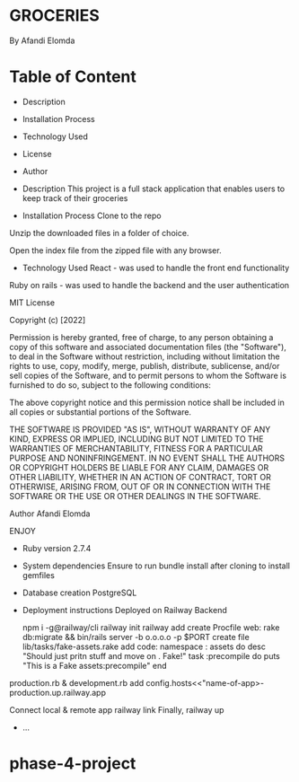 # GROCERIES

By Afandi Elomda

# Table of Content
* Description
* Installation Process
* Technology Used
* License
* Author

* Description
This project is a full stack application that enables users to keep track of their groceries

* Installation Process 
Clone to the repo 

Unzip the downloaded files in a folder of choice.

Open the index file from the zipped file with any browser.

* Technology Used
React - was used to handle the front end functionality

Ruby on rails - was used to handle the backend and the user authentication

MIT License

Copyright (c) [2022] 

Permission is hereby granted, free of charge, to any person obtaining a copy of this software and associated documentation files (the "Software"), to deal in the Software without restriction, including without limitation the rights to use, copy, modify, merge, publish, distribute, sublicense, and/or sell copies of the Software, and to permit persons to whom the Software is furnished to do so, subject to the following conditions:

The above copyright notice and this permission notice shall be included in all copies or substantial portions of the Software.

THE SOFTWARE IS PROVIDED "AS IS", WITHOUT WARRANTY OF ANY KIND, EXPRESS OR IMPLIED, INCLUDING BUT NOT LIMITED TO THE WARRANTIES OF MERCHANTABILITY, FITNESS FOR A PARTICULAR PURPOSE AND NONINFRINGEMENT. IN NO EVENT SHALL THE AUTHORS OR COPYRIGHT HOLDERS BE LIABLE FOR ANY CLAIM, DAMAGES OR OTHER LIABILITY, WHETHER IN AN ACTION OF CONTRACT, TORT OR OTHERWISE, ARISING FROM, OUT OF OR IN CONNECTION WITH THE SOFTWARE OR THE USE OR OTHER DEALINGS IN THE SOFTWARE.

Author
Afandi Elomda

ENJOY

* Ruby version 
  2.7.4

* System dependencies
  Ensure to run bundle install after cloning to install gemfiles

* Database creation
  PostgreSQL


* Deployment instructions
  Deployed on Railway Backend

  npm i -g@railway/cli
  railway init
  railway add
  create Procfile web: rake db:migrate && bin/rails server -b o.o.o.o -p $PORT
  create file lib/tasks/fake-assets.rake
  add code:
  namespace : assets do
       desc "Should just pritn stuff and move on . Fake!"
       task :precompile do
       puts "This is a Fake assets:precompile"
    end

production.rb & development.rb add
 config.hosts<<"name-of-app>-production.up.railway.app
  
Connect local & remote app
railway link <project-id>
Finally, railway up

  

* ...
# phase-4-project
